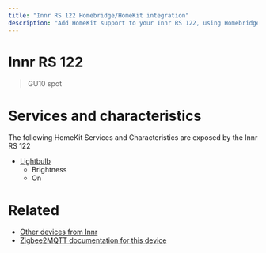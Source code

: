 ```yaml
---
title: "Innr RS 122 Homebridge/HomeKit integration"
description: "Add HomeKit support to your Innr RS 122, using Homebridge, Zigbee2MQTT and homebridge-z2m."
---
```

<!---
This file has been GENERATED using src/docgen/docgen.ts
DO NOT EDIT THIS FILE MANUALLY!
-->
# Innr RS 122
> GU10 spot


# Services and characteristics
The following HomeKit Services and Characteristics are exposed by
the Innr RS 122

* [Lightbulb](../../light.md)
  * Brightness
  * On


# Related
* [Other devices from Innr](../index.md#innr)
* [Zigbee2MQTT documentation for this device](https://www.zigbee2mqtt.io/devices/RS_122.html)